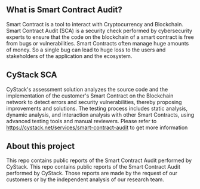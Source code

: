 ## What is Smart Contract Audit?
Smart Contract is a tool to interact with Cryptocurrency and Blockchain. Smart Contract Audit (SCA) is a security check performed by cybersecurity experts to ensure that the code on the blockchain of a smart contract is free from bugs or vulnerabilities. Smart Contracts often manage huge amounts of money. So a single bug can lead to huge loss to the users and stakeholders of the application and the ecosystem.

## CyStack SCA
CyStack's assessment solution analyzes the source code and the implementation of the customer's Smart Contract on the Blockchain network to detect errors and security vulnerabilities, thereby proposing improvements and solutions. The testing process includes static analysis, dynamic analysis, and interaction analysis with other Smart Contracts, using advanced testing tools and manual reviewers.
Please refer to https://cystack.net/services/smart-contract-audit to get more information

## About this project
This repo contains public reports of the Smart Contract Audit performed by CyStack. This repo contains public reports of the Smart Contract Audit performed by CyStack. Those reports are made by the request of our customers or by the independent analysis of our research team.
